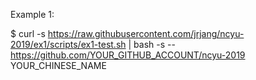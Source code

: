 Example 1:

$ curl -s https://raw.githubusercontent.com/jrjang/ncyu-2019/ex1/scripts/ex1-test.sh | bash -s -- https://github.com/YOUR_GITHUB_ACCOUNT/ncyu-2019 YOUR_CHINESE_NAME
